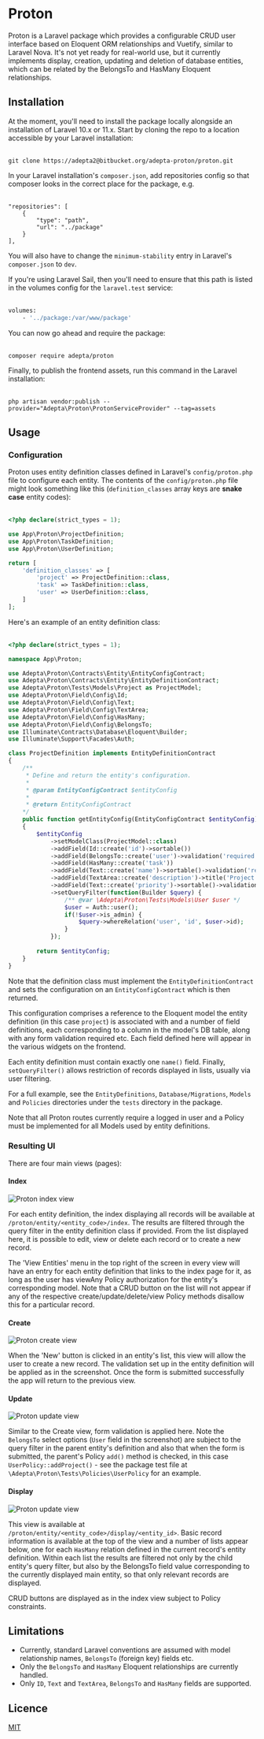 # Proton

Proton is a Laravel package which provides a configurable CRUD user interface  based on Eloquent ORM relationships and Vuetify, similar to Laravel Nova. It's not yet ready for real-world use, but it currently implements display, creation, updating and deletion of database entities, which can be related by the BelongsTo and HasMany Eloquent relationships. 

## Installation

At the moment, you'll need to install the package locally alongside an installation of Laravel 10.x or 11.x. Start by cloning the repo to a location accessible by your Laravel installation:
<br><br>
```
git clone https://adepta2@bitbucket.org/adepta-proton/proton.git
```

In your Laravel installation's `composer.json`, add repositories config so that composer looks in the correct place for the package, e.g.
<br><br>
```
"repositories": [
    {
        "type": "path",
        "url": "../package"
    }
],
```

You will also have to change the `minimum-stability` entry in Laravel's `composer.json` to `dev`.

If you're using Laravel Sail, then you'll need to ensure that this path is listed in the volumes config for the `laravel.test` service:
<br><br>
```bash
volumes:
    - '../package:/var/www/package'
```

You can now go ahead and require the package:
<br><br>
```
composer require adepta/proton
```

Finally, to publish the frontend assets, run this command in the Laravel installation:
<br><br>
```
php artisan vendor:publish --provider="Adepta\Proton\ProtonServiceProvider" --tag=assets
```

## Usage

### Configuration

Proton uses entity definition classes defined in Laravel's `config/proton.php` file to configure each entity. The contents of the `config/proton.php` file might look something like this (`definition_classes` array keys are __snake case__ entity codes):
<br><br>
```php
<?php declare(strict_types = 1);

use App\Proton\ProjectDefinition;
use App\Proton\TaskDefinition;
use App\Proton\UserDefinition;

return [
    'definition_classes' => [
        'project' => ProjectDefinition::class,
        'task' => TaskDefinition::class,
        'user' => UserDefinition::class,
    ]
];
```

Here's an example of an entity definition class:
<br><br>
```php
<?php declare(strict_types = 1);

namespace App\Proton;

use Adepta\Proton\Contracts\Entity\EntityConfigContract;
use Adepta\Proton\Contracts\Entity\EntityDefinitionContract;
use Adepta\Proton\Tests\Models\Project as ProjectModel;
use Adepta\Proton\Field\Config\Id;
use Adepta\Proton\Field\Config\Text;
use Adepta\Proton\Field\Config\TextArea;
use Adepta\Proton\Field\Config\HasMany;
use Adepta\Proton\Field\Config\BelongsTo;
use Illuminate\Contracts\Database\Eloquent\Builder;
use Illuminate\Support\Facades\Auth;

class ProjectDefinition implements EntityDefinitionContract
{    
    /**
     * Define and return the entity's configuration.
     * 
     * @param EntityConfigContract $entityConfig
     * 
     * @return EntityConfigContract
    */
    public function getEntityConfig(EntityConfigContract $entityConfig) : EntityConfigContract
    {
        $entityConfig
            ->setModelClass(ProjectModel::class)
            ->addField(Id::create('id')->sortable())
            ->addField(BelongsTo::create('user')->validation('required'))
            ->addField(HasMany::create('task'))
            ->addField(Text::create('name')->sortable()->validation('required')->name())
            ->addField(TextArea::create('description')->title('Project Description'))
            ->addField(Text::create('priority')->sortable()->validation('required'))
            ->setQueryFilter(function(Builder $query) {
                /** @var \Adepta\Proton\Tests\Models\User $user */
                $user = Auth::user();
                if(!$user->is_admin) {
                    $query->whereRelation('user', 'id', $user->id);
                }
            });
        
        return $entityConfig;
    }
}
```

Note that the definition class must implement the `EntityDefinitionContract` and sets the configuration on an `EntityConfigContract` which is then returned.

This configuration comprises a reference to the Eloquent model the entity definition (in this case `project`) is associated with and a number of field definitions, each corresponding to a column in the model's DB table, along with any form validation required etc. Each field defined here will appear in the various widgets on the frontend.

Each entity definition must contain exactly one `name()` field. Finally, `setQueryFilter()` allows restriction of records displayed in lists, usually via user filtering.

For a full example, see the `EntityDefinitions`, `Database/Migrations`, `Models` and `Policies` directories under the `tests` directory in the package.

Note that all Proton routes currently require a logged in user and a Policy must be implemented for all Models used by entity definitions. 

### Resulting UI

There are four main views (pages):

#### Index

![Proton index view](https://filedn.com/lghqsCeu3YOjgUIe8IJkOjy/proton_screenshots/index.png)

For each entity definition, the index displaying all records will be available at `/proton/entity/<entity_code>/index`. The results are filtered through the query filter in the entity definition class if provided. From the list displayed here, it is possible to edit, view or delete each record or to create a new record. 

The 'View Entities' menu in the top right of the screen in every view will have an entry for each entity definition that links to the index page for it, as long as the user has viewAny Policy authorization for the entity's corresponding model. Note that a CRUD button on the list will not appear if any of the respective create/update/delete/view Policy methods disallow this for a particular record.

#### Create

![Proton create view](https://filedn.com/lghqsCeu3YOjgUIe8IJkOjy/proton_screenshots/create.png)

When the 'New' button is clicked in an entity's list, this view will allow the user to create a new record. The validation set up in the entity definition will be applied as in the screenshot. Once the form is submitted successfully the app will return to the previous view.

#### Update

![Proton update view](https://filedn.com/lghqsCeu3YOjgUIe8IJkOjy/proton_screenshots/update.png)

Similar to the Create view, form validation is applied here. Note the `BelongsTo` select options (`User` field in the screenshot) are subject to the query filter in the parent entity's definition and also that when the form is submitted, the parent's Policy `add()` method is checked, in this case `UserPolicy::addProject()` - see the package test file at `\Adepta\Proton\Tests\Policies\UserPolicy` for an example.

#### Display

![Proton update view](https://filedn.com/lghqsCeu3YOjgUIe8IJkOjy/proton_screenshots/display.png)

This view is available at `/proton/entity/<entity_code>/display/<entity_id>`. Basic record information is available at the top of the view and a number of lists appear below, one for each `HasMany` relation defined in the current record's entity definition. Within each list the results are filtered not only by the child entity's query filter, but also by the BelongsTo field value corresponding to the currently displayed main entity, so that only relevant records are displayed.

CRUD buttons are displayed as in the index view subject to Policy constraints.

## Limitations

- Currently, standard Laravel conventions are assumed with model relationship names, `BelongsTo` (foreign key) fields etc.
- Only the `BelongsTo` and `HasMany` Eloquent relationships are currently handled.
- Only `ID`, `Text` and `TextArea`, `BelongsTo` and `HasMany` fields are supported. 

## Licence

[MIT](https://choosealicense.com/licenses/mit/)
